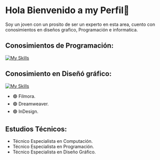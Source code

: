 # Hola Bienvenido a my Perfil👋

Soy un joven con un prosito de ser un experto en esta area,
cuento con conosimientos en diseños grafico, Programación e informatica.

## Conosimientos de Programación:

[![My Skills](https://skillicons.dev/icons?i=js,html,css,php,mysql,bootstrap,jquery,vscode)](https://skillicons.dev)

## Conosimiento en Diseñó gráfico:

[![My Skills](https://skillicons.dev/icons?i=xd,ai,blender,photoshop,ae,unity)](https://skillicons.dev)

- 🟢 Filmora.
- 🟢 Dreamweaver.
- 🟢 InDesign.

## Estudios Técnicos:
- Técnico Especialista en Computación.
- Técnico Especialista en Programación.
- Técnico Especialista en Diseño Gráfico.
